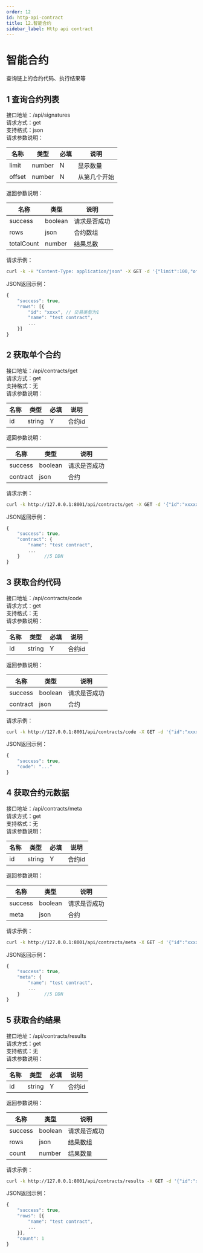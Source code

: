```yaml
---
order: 12
id: http-api-contract
title: 12.智能合约
sidebar_label: Http api contract
---
```


# **智能合约**

查询链上的合约代码、执行结果等

## **1 查询合约列表**
接口地址：/api/signatures   
请求方式：get   
支持格式：json   
请求参数说明：   

|名称	|类型   |必填 |说明              |   
|------ |-----  |---  |----              |   
|limit |number |N    |显示数量       |   
|offset|number  |N|从第几个开始      |    
   
   
返回参数说明：   

|名称	|类型   |说明              |   
|------ |-----  |----              |   
|success|boolean  |请求是否成功 |    
|rows|json  |合约数组      |    
|totalCount|number  |结果总数      |    
   
   
请求示例：   
```bash   
curl -k -H "Content-Type: application/json" -X GET -d '{"limit":100,"offset":0}' 'http://127.0.0.1:8001/api/contracts'    
```
   
JSON返回示例：   
```js  
{
    "success": true,
    "rows": [{
        "id": "xxxx", // 交易类型为1
        "name": "test contract",
        ...
    }]
} 
```
   
## **2 获取单个合约**
接口地址：/api/contracts/get   
请求方式：get   
支持格式：无   
请求参数说明：

|名称	|类型   |必填 |说明              |   
|------ |-----  |---  |----              |   
|id |string |Y    |合约id       |   
      
   
   
返回参数说明：   

|名称	|类型   |说明              |   
|------ |-----  |----              |   
|success|boolean  |请求是否成功 |    
|contract|json  |合约      |    
   
   
请求示例：   
```bash   
curl -k http://127.0.0.1:8001/api/contracts/get -X GET -d '{"id":"xxxxxx"}'
```
   
JSON返回示例：   
```js   
{   
	"success": true,   
	"contract": {
        "name": "test contract",
        ...
    }         //5 DDN   
}     
```
   
## **3 获取合约代码**
接口地址：/api/contracts/code   
请求方式：get   
支持格式：无   
请求参数说明：

|名称	|类型   |必填 |说明              |   
|------ |-----  |---  |----              |   
|id |string |Y    |合约id       |   
      
   
   
返回参数说明：   

|名称	|类型   |说明              |   
|------ |-----  |----              |   
|success|boolean  |请求是否成功 |    
|contract|json  |合约      |    
   
   
请求示例：   
```bash   
curl -k http://127.0.0.1:8001/api/contracts/code -X GET -d '{"id":"xxxxxx"}'   
```
   
JSON返回示例：   
```js   
{   
	"success": true,   
	"code": "..."
}     
```

## **4 获取合约元数据**
接口地址：/api/contracts/meta   
请求方式：get   
支持格式：无   
请求参数说明：

|名称	|类型   |必填 |说明              |   
|------ |-----  |---  |----              |   
|id |string |Y    |合约id       |   
      
   
   
返回参数说明：   

|名称	|类型   |说明              |   
|------ |-----  |----              |   
|success|boolean  |请求是否成功 |    
|meta|json  |合约      |    
   
   
请求示例：   
```bash   
curl -k http://127.0.0.1:8001/api/contracts/meta -X GET -d '{"id":"xxxxxx"}'   
```
   
JSON返回示例：   
```js   
{   
	"success": true,   
	"meta": {
        "name": "test contract",
        ...
    }         //5 DDN   
}     
```

## **5 获取合约结果**
接口地址：/api/contracts/results   
请求方式：get   
支持格式：无   
请求参数说明：

|名称	|类型   |必填 |说明              |   
|------ |-----  |---  |----              |   
|id |string |Y    |合约id       |   
      
   
   
返回参数说明：   

|名称	|类型   |说明              |   
|------ |-----  |----              |   
|success|boolean  |请求是否成功 |    
|rows|json  |结果数组      |    
|count|number  |结果数量      |    
   
   
请求示例：   
```bash   
curl -k http://127.0.0.1:8001/api/contracts/results -X GET -d '{"id":"xxxxxx"}'   
```
   
JSON返回示例：   
```js   
{   
	"success": true,   
	"rows": [{
        "name": "test contract",
        ...
    }],
    "count": 1
}     
```
